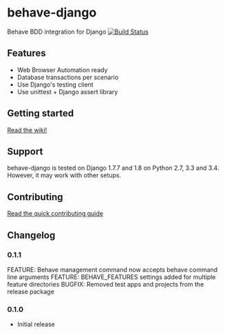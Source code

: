 # behave-django
Behave BDD integration for Django
[![Build Status](https://travis-ci.org/mixxorz/behave-django.svg?branch=master)](https://travis-ci.org/mixxorz/behave-django)

## Features
* Web Browser Automation ready
* Database transactions per scenario
* Use Django's testing client
* Use unittest + Django assert library

## Getting started
[Read the wiki!](https://github.com/mixxorz/behave-django/wiki/Getting-started)

## Support
behave-django is tested on Django 1.7.7 and 1.8 on Python 2.7, 3.3 and 3.4. However, it may work with other setups.

## Contributing
[Read the quick contributing guide](CONTRIBUTING.md)

## Changelog
### 0.1.1
FEATURE: Behave management command now accepts behave command line arguments
FEATURE: BEHAVE_FEATURES settings added for multiple feature directories
BUGFIX: Removed test apps and projects from the release package

### 0.1.0
* Initial release
